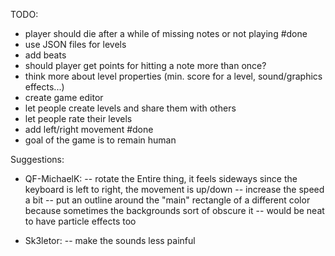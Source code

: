 TODO:
- player should die after a while of missing notes or not playing #done
- use JSON files for levels
- add beats
- should player get points for hitting a note more than once?
- think more about level properties (min. score for a level, sound/graphics effects...)
- create game editor 
- let people create levels and share them with others
- let people rate their levels
- add left/right movement #done
- goal of the game is to remain human

Suggestions:
- QF-MichaelK:
-- rotate the Entire thing, it feels sideways since the keyboard is left to right, the movement is up/down
-- increase the speed a bit
-- put an outline around the "main" rectangle of a different color because sometimes the backgrounds sort of obscure it
-- would be neat to have particle effects too

- Sk3letor:
-- make the sounds less painful

